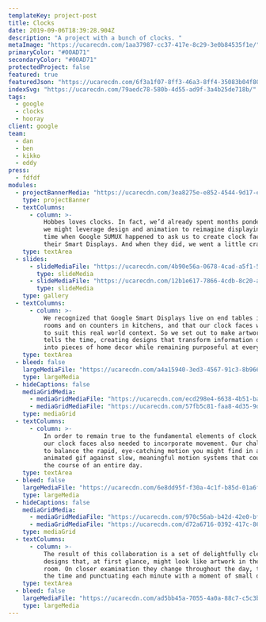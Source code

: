 ```yaml
---
templateKey: project-post
title: Clocks
date: 2019-09-06T18:39:28.904Z
description: "A project with a bunch of clocks. "
metaImage: "https://ucarecdn.com/1aa37987-cc37-417e-8c29-3e0b84535f1e/"
primaryColor: "#00AD71"
secondaryColor: "#00AD71"
protectedProject: false
featured: true
featuredJson: "https://ucarecdn.com/6f3a1f07-8ff3-46a3-8ff4-35083b04f804/"
indexSvg: "https://ucarecdn.com/79aedc78-580b-4d55-ad9f-3a4b25de718b/"
tags:
  - google
  - clocks
  - hooray
client: google
team:
  - dan
  - ben
  - kikko
  - eddy
press:
  - fdfdf
modules:
  - projectBannerMedia: "https://ucarecdn.com/3ea8275e-e852-4544-9d17-ecd6d2dc918c/"
    type: projectBanner
  - textColumns:
      - column: >-
          Hobbes loves clocks. In fact, we’d already spent months pondering how
          we might leverage design and animation to reimagine displaying the
          time when Google SUMUX happened to ask us to create clock faces for
          their Smart Displays. And when they did, we went a little crazy.
    type: textArea
  - slides:
      - slideMediaFile: "https://ucarecdn.com/4b90e56a-0678-4cad-a5f1-5d1a7810f059/"
        type: slideMedia
      - slideMediaFile: "https://ucarecdn.com/12b1e617-7866-4cdb-8c20-af6732ab72ab/"
        type: slideMedia
    type: gallery
  - textColumns:
      - column: >-
          We recognized that Google Smart Displays live on end tables in living
          rooms and on counters in kitchens, and that our clock faces would need
          to suit this real world context. So we set out to make artwork that
          tells the time, creating designs that transform information displays
          into pieces of home decor while remaining purposeful at every second.
    type: textArea
  - bleed: false
    largeMediaFile: "https://ucarecdn.com/a4a15940-3ed3-4567-91c3-8b96614524db/"
    type: largeMedia
  - hideCaptions: false
    mediaGridMedia:
      - mediaGridMediaFile: "https://ucarecdn.com/ecd298e4-6638-4b51-ba88-67dccb7977d8/"
      - mediaGridMediaFile: "https://ucarecdn.com/57fb5c81-faa8-4d35-9dd7-7f6b1505f813/"
    type: mediaGrid
  - textColumns:
      - column: >-
          In order to remain true to the fundamental elements of clock design,
          our clock faces also needed to incorporate movement. Our challenge was
          to balance the rapid, eye-catching motion you might find in an
          animated gif against slow, meaningful motion systems that could span
          the course of an entire day.
    type: textArea
  - bleed: false
    largeMediaFile: "https://ucarecdn.com/6e8dd95f-f30a-4c1f-b85d-01a6fb564de7/"
    type: largeMedia
  - hideCaptions: false
    mediaGridMedia:
      - mediaGridMediaFile: "https://ucarecdn.com/970c56ab-b42d-42e0-bff0-cc5245cbaf75/"
      - mediaGridMediaFile: "https://ucarecdn.com/d72a6716-0392-417c-866e-bafa932c2987/"
    type: mediaGrid
  - textColumns:
      - column: >-
          The result of this collaboration is a set of delightfully clever
          designs that, at first glance, might look like artwork in the drawing
          room. On closer examination they change throughout the day, telling
          the time and punctuating each minute with a moment of small delight.
    type: textArea
  - bleed: false
    largeMediaFile: "https://ucarecdn.com/ad5bb45a-7055-4a0a-88c7-c5c3bd72a4af/"
    type: largeMedia
---
```

